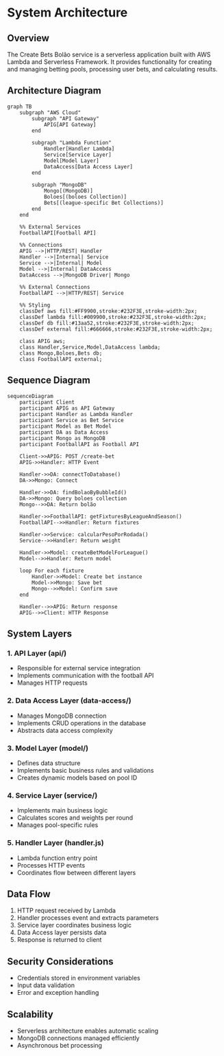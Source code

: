 # System Architecture

## Overview

The Create Bets Bolão service is a serverless application built with AWS Lambda and Serverless Framework. It provides functionality for creating and managing betting pools, processing user bets, and calculating results.

## Architecture Diagram

```mermaid
graph TB
    subgraph "AWS Cloud"
        subgraph "API Gateway"
            APIG[API Gateway]
        end

        subgraph "Lambda Function"
            Handler[Handler Lambda]
            Service[Service Layer]
            Model[Model Layer]
            DataAccess[Data Access Layer]
        end

        subgraph "MongoDB"
            Mongo[(MongoDB)]
            Boloes[(boloes Collection)]
            Bets[(league-specific Bet Collections)]
        end
    end

    %% External Services
    FootballAPI[Football API]

    %% Connections
    APIG -->|HTTP/REST| Handler
    Handler -->|Internal| Service
    Service -->|Internal| Model
    Model -->|Internal| DataAccess
    DataAccess -->|MongoDB Driver| Mongo
    
    %% External Connections
    FootballAPI -->|HTTP/REST| Service

    %% Styling
    classDef aws fill:#FF9900,stroke:#232F3E,stroke-width:2px;
    classDef lambda fill:#009900,stroke:#232F3E,stroke-width:2px;
    classDef db fill:#13aa52,stroke:#232F3E,stroke-width:2px;
    classDef external fill:#666666,stroke:#232F3E,stroke-width:2px;

    class APIG aws;
    class Handler,Service,Model,DataAccess lambda;
    class Mongo,Boloes,Bets db;
    class FootballAPI external;
```

## Sequence Diagram

```mermaid
sequenceDiagram
    participant Client
    participant APIG as API Gateway
    participant Handler as Lambda Handler
    participant Service as Bet Service
    participant Model as Bet Model
    participant DA as Data Access
    participant Mongo as MongoDB
    participant FootballAPI as Football API

    Client->>APIG: POST /create-bet
    APIG->>Handler: HTTP Event
    
    Handler->>DA: connectToDatabase()
    DA->>Mongo: Connect
    
    Handler->>DA: findBolaoByBubbleId()
    DA->>Mongo: Query boloes collection
    Mongo-->>DA: Return bolão
    
    Handler->>FootballAPI: getFixturesByLeagueAndSeason()
    FootballAPI-->>Handler: Return fixtures
    
    Handler->>Service: calcularPesoPorRodada()
    Service-->>Handler: Return weight
    
    Handler->>Model: createBetModelForLeague()
    Model-->>Handler: Return model
    
    loop For each fixture
        Handler->>Model: Create bet instance
        Model->>Mongo: Save bet
        Mongo-->>Model: Confirm save
    end
    
    Handler-->>APIG: Return response
    APIG-->>Client: HTTP Response
```

## System Layers

### 1. API Layer (api/)
- Responsible for external service integration
- Implements communication with the football API
- Manages HTTP requests

### 2. Data Access Layer (data-access/)
- Manages MongoDB connection
- Implements CRUD operations in the database
- Abstracts data access complexity

### 3. Model Layer (model/)
- Defines data structure
- Implements basic business rules and validations
- Creates dynamic models based on pool ID

### 4. Service Layer (service/)
- Implements main business logic
- Calculates scores and weights per round
- Manages pool-specific rules

### 5. Handler Layer (handler.js)
- Lambda function entry point
- Processes HTTP events
- Coordinates flow between different layers

## Data Flow
1. HTTP request received by Lambda
2. Handler processes event and extracts parameters
3. Service layer coordinates business logic
4. Data Access layer persists data
5. Response is returned to client

## Security Considerations
- Credentials stored in environment variables
- Input data validation
- Error and exception handling

## Scalability
- Serverless architecture enables automatic scaling
- MongoDB connections managed efficiently
- Asynchronous bet processing 
